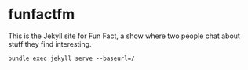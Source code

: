 funfactfm
======
This is the Jekyll site for Fun Fact, a show where two people chat about stuff they find interesting.

```
bundle exec jekyll serve --baseurl=/
```

